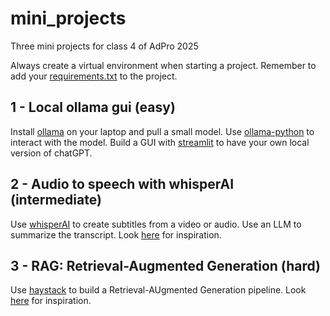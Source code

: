 # mini_projects
Three mini projects for class 4 of AdPro 2025

Always create a virtual environment when starting a project. Remember to add your [requirements.txt](https://pip.pypa.io/en/stable/reference/requirements-file-format/) to the project.

## 1 - Local ollama gui (easy)

Install [ollama](https://ollama.com) on your laptop and pull a small model. Use [ollama-python](https://github.com/ollama/ollama-python) to interact with the model. Build a GUI with [streamlit](https://streamlit.io/) to have your own local version of chatGPT.

## 2 - Audio to speech with whisperAI (intermediate)

Use [whisperAI](https://github.com/openai/whisper) to create subtitles from a video or audio. Use an LLM to summarize the transcript. Look [here](https://github.com/adpro-nova-sbe/Audio-Transcription-Summarization) for inspiration.

## 3 - RAG: Retrieval-Augmented Generation (hard)

Use [haystack](https://haystack.deepset.ai/) to build a Retrieval-AUgmented Generation pipeline. Look [here](https://github.com/guimarais/adpro25/blob/main/Notebooks/04.4-RAG_openai.ipynb) for inspiration.
